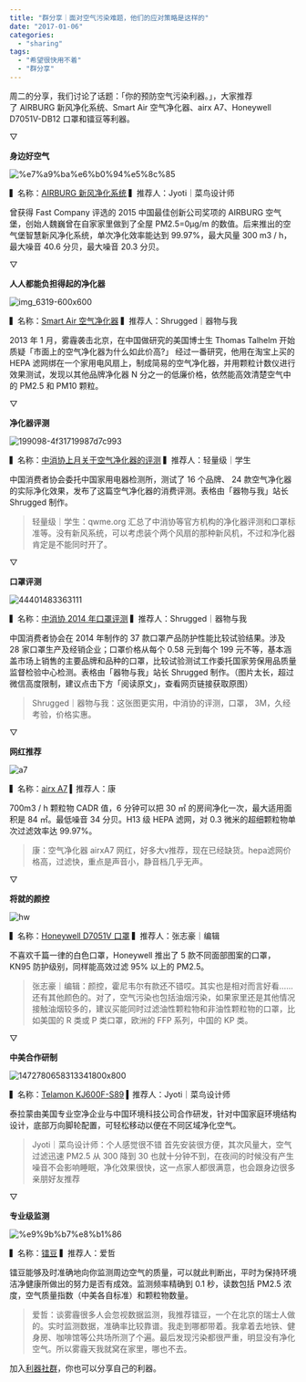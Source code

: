 ```yaml
---
title: "群分享｜面对空气污染难题，他们的应对策略是这样的"
date: "2017-01-06"
categories: 
  - "sharing"
tags: 
  - "希望很快用不着"
  - "群分享"
---
```


周二的分享，我们讨论了话题：「你的预防空气污染利器。」，大家推荐了 AIRBURG 新风净化系统、Smart Air 空气净化器、airx A7、Honeywell D7051V-DB12 口罩和镭豆等利器。

▽

**身边好空气**

![%e7%a9%ba%e6%b0%94%e5%8c%85](/images/41405.jpg)

▍名称：[AIRBURG 新风净化系统](https://www.airburg.cn/) ▍推荐人：Jyoti｜菜鸟设计师

曾获得 Fast Company 评选的 2015 中国最佳创新公司奖项的 AIRBURG 空气堡，创始人魏巍曾在自家家里做到了全屋 PM2.5=0μg/m 的数值。后来推出的空气堡智慧新风净化系统，单次净化效率能达到 99.97%，最大风量 300 m3 / h，最大噪音 40.6 分贝，最大噪音 20.3 分贝。

▽

**人人都能负担得起的净化器**

![img_6319-600x600](/images/73864.jpg)

▍名称：[Smart Air 空气净化器](https://smartairfilters.com/cn/zh/) ▍推荐人：Shrugged｜器物与我

2013 年 1 月，雾霾袭击北京，在中国做研究的美国博士生 Thomas Talhelm 开始质疑「市面上的空气净化器为什么如此价高?」 经过一番研究，他用在淘宝上买的 HEPA 滤网绑在一个家用电风扇上，制成简易的空气净化器，并用颗粒计数仪进行效果测试，发现以其他品牌净化器 N 分之一的低廉价格，依然能高效清楚空气中的 PM2.5 和 PM10 颗粒。

▽

**净化器评测**

![199098-4f31719987d7c993](/images/15941.png)

▍名称：[中消协上月关于空气净化器的评测](https://qwme.org/archives/2425) ▍推荐人：轻量级｜学生

中国消费者协会委托中国家用电器检测所，测试了 16 个品牌、 24 款空气净化器的实际净化效果，发布了这篇空气净化器的消费评测。表格由「器物与我」站长 Shrugged 制作。

> 轻量级｜学生：qwme.org 汇总了中消协等官方机构的净化器评测和口罩标准等。没有新风系统，可以考虑装个两个风扇的那种新风机，不过和净化器肯定是不能同时开了。

▽

**口罩评测**

![44401483363111](/images/87006.png)

▍名称：[中消协 2014 年口罩评测](https://qwme.org/archives/2453) ▍推荐人：Shrugged｜器物与我

中国消费者协会在 2014 年制作的 37 款口罩产品防护性能比较试验结果。涉及 28 家口罩生产及经销企业；口罩价格从每个 0.58 元到每个 199 元不等，基本涵盖市场上销售的主要品牌和品种的口罩，比较试验测试工作委托国家劳保用品质量监督检验中心检测。表格由「器物与我」站长 Shrugged 制作。（图片太长，超过微信高度限制，建议点击下方「阅读原文」，查看网页链接获取原图）

> Shrugged｜器物与我：这张图更实用，中消协的评测，口罩， 3M，久经考验，价格实惠。

▽

**网红推荐**

![a7](/images/65117.png)

▍名称：[airx A7](https://item.taobao.com/item.htm?id=539946698748) ▍推荐人：康

700m3 / h 颗粒物 CADR 值，6 分钟可以把 30 ㎡ 的房间净化一次，最大适用面积是 84 ㎡。最低噪音 34 分贝。H13 级 HEPA 滤网，对 0.3 微米的超细颗粒物单次过滤效率达 99.97%。

> 康：空气净化器 airxA7 网红，好多大v推荐，现在已经缺货。hepa滤网价格高，过滤快，重点是声音小，静音档几乎无声。

▽

 **将就的颜控**

![hw](/images/56093.png)

▍名称：[Honeywell D7051V 口罩](https://item.jd.com/1715490.html) ▍推荐人：张志豪｜编辑

不喜欢千篇一律的白色口罩，Honeywell 推出了 5 款不同面部图案的口罩，KN95 防护级别，同样能高效过滤 95% 以上的 PM2.5。

> 张志豪｜编辑：颜控，霍尼韦尔有款还不错哎。其实也是相对而言好看……还有其他颜色的。对了，空气污染也包括油烟污染，如果家里还是其他情况接触油烟较多的，建议买能同时过滤油性颗粒物和非油性颗粒物的口罩，比如美国的 R 类或 P 类口罩，欧洲的 FFP 系列，中国的 KP 类。

▽

**中美合作研制**

![1472780658313341800x800](/images/38585.jpeg)

▍名称：[Telamon KJ600F-S89](https://www.ceecu.com/) ▍推荐人：Jyoti｜菜鸟设计师

泰拉蒙由美国专业空净企业与中国环境科技公司合作研发，针对中国家庭环境结构设计，底部万向脚轮配置，可轻松移动以便在不同区域净化空气。

> Jyoti｜菜鸟设计师：个人感觉很不错 首先安装很方便，其次风量大，空气过滤迅速 PM2.5 从 300 降到 30 也就十分钟不到，在夜间的时候没有产生噪音不会影响睡眠，净化效果很快，这一点家人都很满意，也会跟身边很多亲朋好友推荐

▽

**专业级监测**

![%e9%9b%b7%e8%b1%86](/images/32903.png)

▍名称：[镭豆](https://originstech.com/products/laseregg/?lang=zh-hans) ▍推荐人：爱哲

镭豆能够及时准确地向你监测周边空气的质量，可以就此判断出，平时为保持环境洁净健康所做出的努力是否有成效。监测频率精确到 0.1 秒，读数包括 PM2.5 浓度，空气质量指数（中美各自标准）和颗粒物数量。

> 爱哲：谈雾霾很多人会忽视数据监测，我推荐镭豆，一个在北京的瑞士人做的。实时监测数据，准确率比较靠谱。我走到哪都带着。我拿着去地铁、健身房、咖啡馆等公共场所测了个遍。最后发现污染都很严重，明显没有净化空气。所以雾霾天我就窝在家里，哪也不去。

加入[利器社群](https://liqi.io/community/)，你也可以分享自己的利器。
